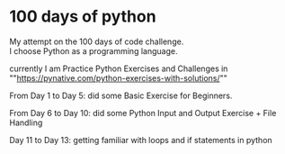 # 100 days of python

My attempt on the 100 days of code challenge.  
I choose Python as a programming language.  

currently I am Practice Python Exercises and Challenges in ""https://pynative.com/python-exercises-with-solutions/""  


From Day 1 to Day 5: did some Basic Exercise for Beginners.  

From Day 6 to Day 10: did some Python Input and Output Exercise + File Handling  

Day 11 to Day 13: getting familiar with loops and if statements in python
